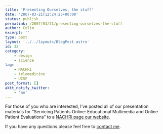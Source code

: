 ```yaml
---
title: 'Presenting Ourselves, the stuff'
date: '2007-03-21T12:24:25+00:00'
status: publish
permalink: /2007/03/21/presenting-ourselves-the-stuff
author: Colin
excerpt: ''
type: post
layout: '../../layouts/BlogPost.astro'
id: 32
category:
    - design
    - science
tag:
    - NACHRI
    - telemedicine
    - UCSF
post_format: []
aktt_notify_twitter:
    - 'no'
---
```

For those of you who are interested, I’ve posted all of our presentation materials for “Servicing Patients Online: Educational Multimedia and Online Patient Evaluations” to a [NACHRI page our website](https://fetus.ucsfmedicalcenter.org/nachri/).

If you have any questions please feel free to [contact me](https://catcubed.com/contact/).